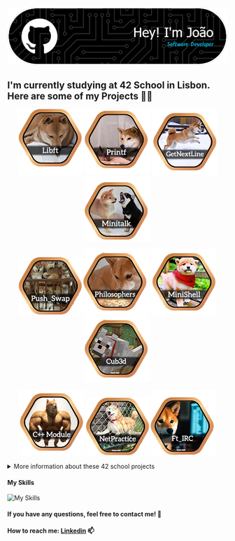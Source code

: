 
![Header](https://github.com/joao-per/joao-per/blob/main/github-header-image.png)


## I'm currently studying at 42 School in Lisbon. Here are some of my Projects 🧑‍💻


<div align="center">
  
<a href="https://github.com/joao-per/libft">![42 Libft](https://github.com/joao-per/joao-per/blob/main/Badges/Libft.png)</a>
<a href="https://github.com/joao-per/printf">![42 Printf](https://github.com/joao-per/joao-per/blob/main/Badges/Printf.png)</a>
<a href="https://github.com/joao-per/get_next_line">![42 GNL](https://github.com/joao-per/joao-per/blob/main/Badges/GetNextLine.png)</a>
<a href="https://github.com/joao-per/minitalk">![42 Minitalk](https://github.com/joao-per/joao-per/blob/main/Badges/Minitalk.png)</a>

</div>

<div align="center">

<a href="https://github.com/joao-per/push_swap">![42 PushSwap](https://github.com/joao-per/joao-per/blob/main/Badges/Push_Swap.png)</a>
<a href="https://github.com/joao-per/philosophers">![42 Philosopher](https://github.com/joao-per/joao-per/blob/main/Badges/Philosophers.png)</a>
<a href="https://github.com/joao-per/minishell">![42 Minishell](https://github.com/joao-per/joao-per/blob/main/Badges/Minishell.png)</a>
<a href="https://github.com/joao-per/cub3d">![42 Cub3d](https://github.com/joao-per/joao-per/blob/main/Badges/Cub3d.png)</a>
</div>

<div align="center">

<a href="https://github.com/joao-per/cpp-modules">![42 CPP](https://github.com/joao-per/joao-per/blob/main/Badges/CPP.png)</a>
<a href="https://github.com/joao-per/netpractice">![42 NetPractice](https://github.com/joao-per/joao-per/blob/main/Badges/NetPractice.png)</a>
<a href="https://github.com/joao-per/ft_irc">![42 FT_IRC](https://github.com/joao-per/joao-per/blob/main/Badges/Ft_irc.png)</a>
</div>

<div align="center">

</div>
<details>
<summary>More information about these 42 school projects</summary>

| Project                                                  |  Language  | Grade| Description                                                           |
|----------------------------------------------------------|------------|------|-----------------------------------------------------------------------|
| [libft](https://github.com/joao-per/libft)               | C          | 125% | Create a library of basic functions.                                  |
| [GNL](https://github.com/joao-per/get_next_line)         | C          | 125% | Read a single line from a file descriptor, can be used in a loop.     |
| [ft_printf](https://github.com/joao-per/ft_printf)       | C          | 100% | Recode the standard C library function, printf.                       |
| born2beroot                                              | Shell, CLI | 120% | Create a virtual machine to host a Debian server.                     |
| [minitalk](https://github.com/joao-per/minitalk)         | C          | 125% | Make 2 terminals talk.                                                |
| [push_swap](https://github.com/joao-per/push_swap)       | C          | 125% | Sort Numbers in a stack.                                              |
| [so_long](https://github.com/joao-per/so_long)           | C          | 123% | Short 2D game in C                                                    |
| [minishell](https://github.com/joao-per/minishell)       | C          | 101% | Replicate bash terminal in C                                          |
| [philosophers](https://github.com/joao-per/philosophers) | C          | 100% | Threads in C                                                          |
| [cub3d](https://github.com/joao-per/cub3d)               | C          | 103% | Raycasting in C                                                       |
| [netpractice](https://github.com/joao-per/netpractice)   | Networking | 100% | Networking, routing and addresses introduction                        |
| [cpp-modules](https://github.com/joao-per/cpp-modules)   | C++        | 100% | Introduction to C++                                                   |

</details>

#### My Skills

![My Skills](https://skillicons.dev/icons?i=js,html,css,c,cpp,cs,py,mysql,java)

#### If you have any questions, feel free to contact me! 💌
#### How to reach me: [Linkedin](https://www.linkedin.com/in/pereirajoão/) 📫

